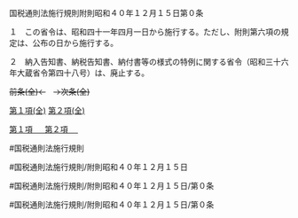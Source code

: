 国税通則法施行規則附則昭和４０年１２月１５日第０条

１　この省令は、昭和四十一年四月一日から施行する。ただし、附則第六項の規定は、公布の日から施行する。

２　納入告知書、納税告知書、納付書等の様式の特例に関する省令（昭和三十六年大蔵省令第四十八号）は、廃止する。

~~前条(全)←~~　~~→次条(全)~~

[第１項(全)](国税通則法施行規則附則昭和４０年１２月１５日第０条第１項_.md)  [第２項(全)](国税通則法施行規則附則昭和４０年１２月１５日第０条第２項_.md)  

[第１項 　 ](国税通則法施行規則附則昭和４０年１２月１５日第０条第１項.md)  [第２項 　 ](国税通則法施行規則附則昭和４０年１２月１５日第０条第２項.md)  

#国税通則法施行規則

#国税通則法施行規則/附則昭和４０年１２月１５日

#国税通則法施行規則/附則昭和４０年１２月１５日/第０条

#国税通則法施行規則/附則昭和４０年１２月１５日/第０条

